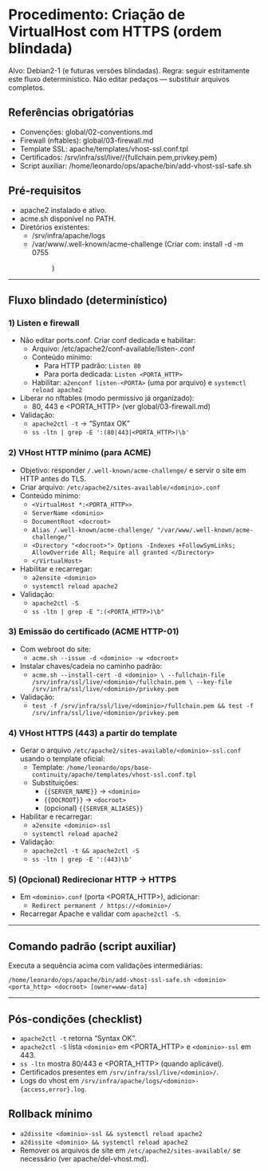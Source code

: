 # Procedimento: Criação de VirtualHost com HTTPS (ordem blindada)

Alvo: Debian2-1 (e futuras versões blindadas).
Regra: seguir estritamente este fluxo determinístico. Não editar pedaços — substituir arquivos completos.

## Referências obrigatórias
- Convenções: global/02-conventions.md
- Firewall (nftables): global/03-firewall.md
- Template SSL: apache/templates/vhost-ssl.conf.tpl
- Certificados: /srv/infra/ssl/live/<dominio>/{fullchain.pem,privkey.pem}
- Script auxiliar: /home/leonardo/ops/apache/bin/add-vhost-ssl-safe.sh

## Pré-requisitos
- apache2 instalado e ativo.
- acme.sh disponível no PATH.
- Diretórios existentes:
  - /srv/infra/apache/logs
  - /var/www/.well-known/acme-challenge
  (Criar com: install -d -m 0755 <dir>)

---

## Fluxo blindado (determinístico)

### 1) Listen e firewall
- Não editar ports.conf. Criar conf dedicada e habilitar:
  - Arquivo: /etc/apache2/conf-available/listen-<PORTA>.conf
  - Conteúdo mínimo:
    - Para HTTP padrão: `Listen 80`
    - Para porta dedicada: `Listen <PORTA_HTTP>`
  - Habilitar: `a2enconf listen-<PORTA>` (uma por arquivo) e `systemctl reload apache2`
- Liberar no nftables (modo permissivo já organizado):
  - 80, 443 e <PORTA_HTTP> (ver global/03-firewall.md)
- Validação:
  - `apache2ctl -t` → “Syntax OK”
  - `ss -ltn | grep -E ':(80|443|<PORTA_HTTP>)\b'`

### 2) VHost HTTP mínimo (para ACME)
- Objetivo: responder `/.well-known/acme-challenge/` e servir o site em HTTP antes do TLS.
- Criar arquivo: `/etc/apache2/sites-available/<dominio>.conf`
- Conteúdo mínimo:
  - `<VirtualHost *:<PORTA_HTTP>>`
  - `ServerName <dominio>`
  - `DocumentRoot <docroot>`
  - `Alias /.well-known/acme-challenge/ "/var/www/.well-known/acme-challenge/"`
  - `<Directory "<docroot>"> Options -Indexes +FollowSymLinks; AllowOverride All; Require all granted </Directory>`
  - `</VirtualHost>`
- Habilitar e recarregar:
  - `a2ensite <dominio>`
  - `systemctl reload apache2`
- Validação:
  - `apache2ctl -S`
  - `ss -ltn | grep -E ":(<PORTA_HTTP>)\b"`

### 3) Emissão do certificado (ACME HTTP-01)
- Com webroot do site:
  - `acme.sh --issue -d <dominio> -w <docroot>`
- Instalar chaves/cadeia no caminho padrão:
  - `acme.sh --install-cert -d <dominio> \
     --fullchain-file /srv/infra/ssl/live/<dominio>/fullchain.pem \
     --key-file       /srv/infra/ssl/live/<dominio>/privkey.pem`
- Validação:
  - `test -f /srv/infra/ssl/live/<dominio>/fullchain.pem && test -f /srv/infra/ssl/live/<dominio>/privkey.pem`

### 4) VHost HTTPS (443) a partir do template
- Gerar o arquivo `/etc/apache2/sites-available/<dominio>-ssl.conf` usando o template oficial:
  - Template: `/home/leonardo/ops/base-continuity/apache/templates/vhost-ssl.conf.tpl`
  - Substituições:
    - `{{SERVER_NAME}}` → `<dominio>`
    - `{{DOCROOT}}` → `<docroot>`
    - (opcional) `{{SERVER_ALIASES}}`
- Habilitar e recarregar:
  - `a2ensite <dominio>-ssl`
  - `systemctl reload apache2`
- Validação:
  - `apache2ctl -t && apache2ctl -S`
  - `ss -ltn | grep -E ':(443)\b'`

### 5) (Opcional) Redirecionar HTTP → HTTPS
- Em `<dominio>.conf` (porta <PORTA_HTTP>), adicionar:
  - `Redirect permanent / https://<dominio>/`
- Recarregar Apache e validar com `apache2ctl -S`.

---

## Comando padrão (script auxiliar)

Executa a sequência acima com validações intermediárias:

`/home/leonardo/ops/apache/bin/add-vhost-ssl-safe.sh <dominio> <porta_http> <docroot> [owner=www-data]`

---

## Pós-condições (checklist)
- `apache2ctl -t` retorna “Syntax OK”.
- `apache2ctl -S` lista `<dominio>` em <PORTA_HTTP> e `<dominio>-ssl` em 443.
- `ss -ltn` mostra 80/443 e <PORTA_HTTP> (quando aplicável).
- Certificados presentes em `/srv/infra/ssl/live/<dominio>/`.
- Logs do vhost em `/srv/infra/apache/logs/<dominio>-{access,error}.log`.

## Rollback mínimo
- `a2dissite <dominio>-ssl && systemctl reload apache2`
- `a2dissite <dominio> && systemctl reload apache2`
- Remover os arquivos de site em `/etc/apache2/sites-available/` se necessário (ver apache/del-vhost.md).
